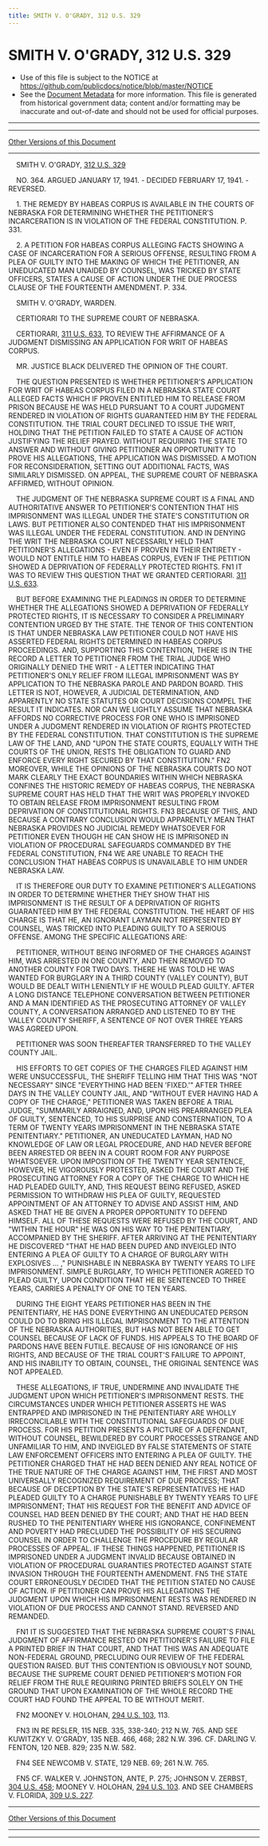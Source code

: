 ```yaml
---
title: SMITH V. O'GRADY, 312 U.S. 329
---
```


# SMITH V. O'GRADY, 312 U.S. 329

* Use of this file is subject to the NOTICE at https://github.com/publicdocs/notice/blob/master/NOTICE
* See the [Document Metadata](../../../index.md) for more information.
  This file is generated from historical government data; content and/or formatting may be inaccurate and out-of-date and should not be used for official purposes.

----------
----------

[Other Versions of this Document](https://publicdocs.github.io/go/links?ns=uslm-x&ref=%2Fus%2Fcourts%2Fscotus%2FusReporter%2F312%2F329)

----------

    SMITH V. O'GRADY, [312 U.S. 329][/us/courts/scotus/usReporter/312/329]

    NO. 364.  ARGUED JANUARY 17, 1941.  - DECIDED FEBRUARY 17, 1941.  - REVERSED.

    1.  THE REMEDY BY HABEAS CORPUS IS AVAILABLE IN THE COURTS OF NEBRASKA FOR DETERMINING WHETHER THE PETITIONER'S INCARCERATION IS IN VIOLATION OF THE FEDERAL CONSTITUTION.  P. 331.

    2.  A PETITION FOR HABEAS CORPUS ALLEGING FACTS SHOWING A CASE OF INCARCERATION FOR A SERIOUS OFFENSE, RESULTING FROM A PLEA OF GUILTY INTO THE MAKING OF WHICH THE PETITIONER, AN UNEDUCATED MAN UNAIDED BY COUNSEL, WAS TRICKED BY STATE OFFICERS, STATES A CAUSE OF ACTION UNDER THE DUE PROCESS CLAUSE OF THE FOURTEENTH AMENDMENT.  P. 334.

    SMITH V. O'GRADY, WARDEN.

    CERTIORARI TO THE SUPREME COURT OF NEBRASKA.

    CERTIORARI, [311 U.S. 633][/us/courts/scotus/usReporter/311/633], TO REVIEW THE AFFIRMANCE OF A JUDGMENT DISMISSING AN APPLICATION FOR WRIT OF HABEAS CORPUS.

    MR. JUSTICE BLACK DELIVERED THE OPINION OF THE COURT.

    THE QUESTION PRESENTED IS WHETHER PETITIONER'S APPLICATION FOR WRIT OF HABEAS CORPUS FILED IN A NEBRASKA STATE COURT ALLEGED FACTS WHICH IF PROVEN ENTITLED HIM TO RELEASE FROM PRISON BECAUSE HE WAS HELD PURSUANT TO A COURT JUDGMENT RENDERED IN VIOLATION OF RIGHTS GUARANTEED HIM BY THE FEDERAL CONSTITUTION.  THE TRIAL COURT DECLINED TO ISSUE THE WRIT, HOLDING THAT THE PETITION FAILED TO STATE A CAUSE OF ACTION JUSTIFYING THE RELIEF PRAYED.  WITHOUT REQUIRING THE STATE TO ANSWER AND WITHOUT GIVING PETITIONER AN OPPORTUNITY TO PROVE HIS ALLEGATIONS, THE APPLICATION WAS DISMISSED.  A MOTION FOR RECONSIDERATION, SETTING OUT ADDITIONAL FACTS, WAS SIMILARLY DISMISSED.  ON APPEAL, THE SUPREME COURT OF NEBRASKA AFFIRMED, WITHOUT OPINION.

    THE JUDGMENT OF THE NEBRASKA SUPREME COURT IS A FINAL AND AUTHORITATIVE ANSWER TO PETITIONER'S CONTENTION THAT HIS IMPRISONMENT WAS ILLEGAL UNDER THE STATE'S CONSTITUTION OR LAWS.  BUT PETITIONER ALSO CONTENDED THAT HIS IMPRISONMENT WAS ILLEGAL UNDER THE FEDERAL CONSTITUTION.  AND IN DENYING THE WRIT THE NEBRASKA COURT NECESSARILY HELD THAT PETITIONER'S ALLEGATIONS - EVEN IF PROVEN IN THEIR ENTIRETY - WOULD NOT ENTITLE HIM TO HABEAS CORPUS, EVEN IF THE PETITION SHOWED A DEPRIVATION OF FEDERALLY PROTECTED RIGHTS.  FN1  IT WAS TO REVIEW THIS QUESTION THAT WE GRANTED CERTIORARI.  [311 U.S. 633][/us/courts/scotus/usReporter/311/633].

    BUT BEFORE EXAMINING THE PLEADINGS IN ORDER TO DETERMINE WHETHER THE ALLEGATIONS SHOWED A DEPRIVATION OF FEDERALLY PROTECTED RIGHTS, IT IS NECESSARY TO CONSIDER A PRELIMINARY CONTENTION URGED BY THE STATE.  THE TENOR OF THIS CONTENTION IS THAT UNDER NEBRASKA LAW PETITIONER COULD NOT HAVE HIS ASSERTED FEDERAL RIGHTS DETERMINED IN HABEAS CORPUS PROCEEDINGS.  AND, SUPPORTING THIS CONTENTION, THERE IS IN THE RECORD A LETTER TO PETITIONER FROM THE TRIAL JUDGE WHO ORIGINALLY DENIED THE WRIT - A LETTER INDICATING THAT PETITIONER'S ONLY RELIEF FROM ILLEGAL IMPRISONMENT WAS BY APPLICATION TO THE NEBRASKA PAROLE AND PARDON BOARD.  THIS LETTER IS NOT, HOWEVER, A JUDICIAL DETERMINATION, AND APPARENTLY NO STATE STATUTES OR COURT DECISIONS COMPEL THE RESULT IT INDICATES.  NOR CAN WE LIGHTLY ASSUME THAT NEBRASKA AFFORDS NO CORRECTIVE PROCESS FOR ONE WHO IS IMPRISONED UNDER A JUDGMENT RENDERED IN VIOLATION OF RIGHTS PROTECTED BY THE FEDERAL CONSTITUTION.  THAT CONSTITUTION IS THE SUPREME LAW OF THE LAND, AND "UPON THE STATE COURTS, EQUALLY WITH THE COURTS OF THE UNION, RESTS THE OBLIGATION TO GUARD AND ENFORCE EVERY RIGHT SECURED BY THAT CONSTITUTION."  FN2 MOREOVER, WHILE THE OPINIONS OF THE NEBRASKA COURTS DO NOT MARK CLEARLY THE EXACT BOUNDARIES WITHIN WHICH NEBRASKA CONFINES THE HISTORIC REMEDY OF HABEAS CORPUS, THE NEBRASKA SUPREME COURT HAS HELD THAT THE WRIT WAS PROPERLY INVOKED TO OBTAIN RELEASE FROM IMPRISONMENT RESULTING FROM DEPRIVATION OF CONSTITUTIONAL RIGHTS.  FN3  BECAUSE OF THIS, AND BECAUSE A CONTRARY CONCLUSION WOULD APPARENTLY MEAN THAT NEBRASKA PROVIDES NO JUDICIAL REMEDY WHATSOEVER FOR PETITIONER EVEN THOUGH HE CAN SHOW HE IS IMPRISONED IN VIOLATION OF PROCEDURAL SAFEGUARDS COMMANDED BY THE FEDERAL CONSTITUTION,  FN4  WE ARE UNABLE TO REACH THE CONCLUSION THAT HABEAS CORPUS IS UNAVAILABLE TO HIM UNDER NEBRASKA LAW.

    IT IS THEREFORE OUR DUTY TO EXAMINE PETITIONER'S ALLEGATIONS IN ORDER TO DETERMINE WHETHER THEY SHOW THAT HIS IMPRISONMENT IS THE RESULT OF A DEPRIVATION OF RIGHTS GUARANTEED HIM BY THE FEDERAL CONSTITUTION.  THE HEART OF HIS CHARGE IS THAT HE, AN IGNORANT LAYMAN NOT REPRESENTED BY COUNSEL, WAS TRICKED INTO PLEADING GUILTY TO A SERIOUS OFFENSE.  AMONG THE SPECIFIC ALLEGATIONS ARE:

    PETITIONER, WITHOUT BEING INFORMED OF THE CHARGES AGAINST HIM, WAS ARRESTED IN ONE COUNTY, AND THEN REMOVED TO ANOTHER COUNTY FOR TWO DAYS.  THERE HE WAS TOLD HE WAS WANTED FOR BURGLARY IN A THIRD COUNTY (VALLEY COUNTY), BUT WOULD BE DEALT WITH LENIENTLY IF HE WOULD PLEAD GUILTY.  AFTER A LONG DISTANCE TELEPHONE CONVERSATION BETWEEN PETITIONER AND A MAN IDENTIFIED AS THE PROSECUTING ATTORNEY OF VALLEY COUNTY, A CONVERSATION ARRANGED AND LISTENED TO BY THE VALLEY COUNTY SHERIFF, A SENTENCE OF NOT OVER THREE YEARS WAS AGREED UPON.

    PETITIONER WAS SOON THEREAFTER TRANSFERRED TO THE VALLEY COUNTY JAIL.

    HIS EFFORTS TO GET COPIES OF THE CHARGES FILED AGAINST HIM WERE UNSUCCESSFUL, THE SHERIFF TELLING HIM THAT THIS WAS "NOT NECESSARY" SINCE "EVERYTHING HAD BEEN 'FIXED.'"  AFTER THREE DAYS IN THE VALLEY COUNTY JAIL, AND "WITHOUT EVER HAVING HAD A COPY OF THE CHARGE," PETITIONER WAS TAKEN BEFORE A TRIAL JUDGE, "SUMMARILY ARRAIGNED, AND, UPON HIS PREARRANGED PLEA OF GUILTY, SENTENCED, TO HIS SURPRISE AND CONSTERNATION, TO A TERM OF TWENTY YEARS IMPRISONMENT IN THE NEBRASKA STATE PENITENTIARY."  PETITIONER, AN UNEDUCATED LAYMAN, HAD NO KNOWLEDGE OF LAW OR LEGAL PROCEDURE, AND HAD NEVER BEFORE BEEN ARRESTED OR BEEN IN A COURT ROOM FOR ANY PURPOSE WHATSOEVER.  UPON IMPOSITION OF THE TWENTY YEAR SENTENCE, HOWEVER, HE VIGOROUSLY PROTESTED, ASKED THE COURT AND THE PROSECUTING ATTORNEY FOR A COPY OF THE CHARGE TO WHICH HE HAD PLEADED GUILTY, AND, THIS REQUEST BEING REFUSED, ASKED PERMISSION TO WITHDRAW HIS PLEA OF GUILTY, REQUESTED APPOINTMENT OF AN ATTORNEY TO ADVISE AND ASSIST HIM, AND ASKED THAT HE BE GIVEN A PROPER OPPORTUNITY TO DEFEND HIMSELF.  ALL OF THESE REQUESTS WERE REFUSED BY THE COURT, AND "WITHIN THE HOUR" HE WAS ON HIS WAY TO THE PENITENTIARY, ACCOMPANIED BY THE SHERIFF.  AFTER ARRIVING AT THE PENITENTIARY HE DISCOVERED "THAT HE HAD BEEN DUPED AND INVEIGLED INTO ENTERING A PLEA OF GUILTY TO A CHARGE OF BURGLARY WITH EXPLOSIVES  ...  ," PUNISHABLE IN NEBRASKA BY TWENTY YEARS TO LIFE IMPRISONMENT.  SIMPLE BURGLARY, TO WHICH PETITIONER AGREED TO PLEAD GUILTY, UPON CONDITION THAT HE BE SENTENCED TO THREE YEARS, CARRIES A PENALTY OF ONE TO TEN YEARS.

    DURING THE EIGHT YEARS PETITIONER HAS BEEN IN THE PENITENTIARY, HE HAS DONE EVERYTHING AN UNEDUCATED PERSON COULD DO TO BRING HIS ILLEGAL IMPRISONMENT TO THE ATTENTION OF THE NEBRASKA AUTHORITIES, BUT HAS NOT BEEN ABLE TO GET COUNSEL BECAUSE OF LACK OF FUNDS.  HIS APPEALS TO THE BOARD OF PARDONS HAVE BEEN FUTILE.  BECAUSE OF HIS IGNORANCE OF HIS RIGHTS, AND BECAUSE OF THE TRIAL COURT'S FAILURE TO APPOINT, AND HIS INABILITY TO OBTAIN, COUNSEL, THE ORIGINAL SENTENCE WAS NOT APPEALED.

    THESE ALLEGATIONS, IF TRUE, UNDERMINE AND INVALIDATE THE JUDGMENT UPON WHICH PETITIONER'S IMPRISONMENT RESTS.  THE CIRCUMSTANCES UNDER WHICH PETITIONER ASSERTS HE WAS ENTRAPPED AND IMPRISONED IN THE PENITENTIARY ARE WHOLLY IRRECONCILABLE WITH THE CONSTITUTIONAL SAFEGUARDS OF DUE PROCESS.  FOR HIS PETITION PRESENTS A PICTURE OF A DEFENDANT, WITHOUT COUNSEL, BEWILDERED BY COURT PROCESSES STRANGE AND UNFAMILIAR TO HIM, AND INVEIGLED BY FALSE STATEMENTS OF STATE LAW ENFORCEMENT OFFICERS INTO ENTERING A PLEA OF GUILTY.  THE PETITIONER CHARGED THAT HE HAD BEEN DENIED ANY REAL NOTICE OF THE TRUE NATURE OF THE CHARGE AGAINST HIM, THE FIRST AND MOST UNIVERSALLY RECOGNIZED REQUIREMENT OF DUE PROCESS; THAT BECAUSE OF DECEPTION BY THE STATE'S REPRESENTATIVES HE HAD PLEADED GUILTY TO A CHARGE PUNISHABLE BY TWENTY YEARS TO LIFE IMPRISONMENT; THAT HIS REQUEST FOR THE BENEFIT AND ADVICE OF COUNSEL HAD BEEN DENIED BY THE COURT; AND THAT HE HAD BEEN RUSHED TO THE PENITENTIARY WHERE HIS IGNORANCE, CONFINEMENT AND POVERTY HAD PRECLUDED THE POSSIBILITY OF HIS SECURING COUNSEL IN ORDER TO CHALLENGE THE PROCEDURE BY REGULAR PROCESSES OF APPEAL.  IF THESE THINGS HAPPENED, PETITIONER IS IMPRISONED UNDER A JUDGMENT INVALID BECAUSE OBTAINED IN VIOLATION OF PROCEDURAL GUARANTIES PROTECTED AGAINST STATE INVASION THROUGH THE FOURTEENTH AMENDMENT.  FN5  THE STATE COURT ERRONEOUSLY DECIDED THAT THE PETITION STATED NO CAUSE OF ACTION.  IF PETITIONER CAN PROVE HIS ALLEGATIONS THE JUDGMENT UPON WHICH HIS IMPRISONMENT RESTS WAS RENDERED IN VIOLATION OF DUE PROCESS AND CANNOT STAND.  REVERSED AND REMANDED.

    FN1  IT IS SUGGESTED THAT THE NEBRASKA SUPREME COURT'S FINAL JUDGMENT OF AFFIRMANCE RESTED ON PETITIONER'S FAILURE TO FILE A PRINTED BRIEF IN THAT COURT, AND THAT THIS WAS AN ADEQUATE NON-FEDERAL GROUND, PRECLUDING OUR REVIEW OF THE FEDERAL QUESTION RAISED.  BUT THIS CONTENTION IS OBVIOUSLY NOT SOUND, BECAUSE THE SUPREME COURT DENIED PETITIONER'S MOTION FOR RELIEF FROM THE RULE REQUIRING PRINTED BRIEFS SOLELY ON THE GROUND THAT UPON EXAMINATION OF THE WHOLE RECORD THE COURT HAD FOUND THE APPEAL TO BE WITHOUT MERIT.

    FN2  MOONEY V. HOLOHAN, [294 U.S. 103][/us/courts/scotus/usReporter/294/103], 113.

    FN3  IN RE RESLER, 115 NEB. 335, 338-340; 212 N.W. 765.  AND SEE KUWITZKY V. O'GRADY, 135 NEB. 466, 468; 282 N.W. 396.  CF. DARLING V. FENTON, 120 NEB. 829; 235 N.W. 582.

    FN4  SEE NEWCOMB V. STATE, 129 NEB. 69; 261 N.W. 765.

    FN5  CF. WALKER V. JOHNSTON, ANTE, P. 275; JOHNSON V. ZERBST, [304 U.S. 458][/us/courts/scotus/usReporter/304/458]; MOONEY V. HOLOHAN, [294 U.S. 103][/us/courts/scotus/usReporter/294/103].  AND SEE CHAMBERS V. FLORIDA, [309 U.S. 227][/us/courts/scotus/usReporter/309/227].

----------

[Other Versions of this Document](https://publicdocs.github.io/go/links?ns=uslm-x&ref=%2Fus%2Fcourts%2Fscotus%2FusReporter%2F312%2F329)

----------
----------

[/us/courts/scotus/usReporter/312/329]: https://publicdocs.github.io/go/links?ns=uslm-x&ref=%2Fus%2Fcourts%2Fscotus%2FusReporter%2F312%2F329
[/us/courts/scotus/usReporter/311/633]: https://publicdocs.github.io/go/links?ns=uslm-x&ref=%2Fus%2Fcourts%2Fscotus%2FusReporter%2F311%2F633
[/us/courts/scotus/usReporter/311/633]: https://publicdocs.github.io/go/links?ns=uslm-x&ref=%2Fus%2Fcourts%2Fscotus%2FusReporter%2F311%2F633
[/us/courts/scotus/usReporter/294/103]: https://publicdocs.github.io/go/links?ns=uslm-x&ref=%2Fus%2Fcourts%2Fscotus%2FusReporter%2F294%2F103
[/us/courts/scotus/usReporter/304/458]: https://publicdocs.github.io/go/links?ns=uslm-x&ref=%2Fus%2Fcourts%2Fscotus%2FusReporter%2F304%2F458
[/us/courts/scotus/usReporter/294/103]: https://publicdocs.github.io/go/links?ns=uslm-x&ref=%2Fus%2Fcourts%2Fscotus%2FusReporter%2F294%2F103
[/us/courts/scotus/usReporter/309/227]: https://publicdocs.github.io/go/links?ns=uslm-x&ref=%2Fus%2Fcourts%2Fscotus%2FusReporter%2F309%2F227


